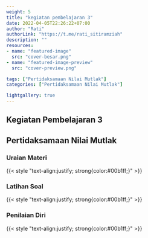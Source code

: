 ```yaml
---
weight: 5
title: "kegiatan pembelajaran 3"
date: 2022-04-05T22:26:22+07:00
author: "Rati"
authorLink: "https://t.me/rati_sitiramziah"
description: ""
resources:
- name: "featured-image"
  src: "cover-besar.png"
- name: "featured-image-preview"
  src: "cover-preview.png"

tags: ["Pertidaksamaan Nilai Mutlak"]
categories: ["Pertidaksamaan Nilai Mutlak"]

lightgallery: true
---
```


## Kegiatan Pembelajaran 3
## Pertidaksamaan Nilai Mutlak
### Uraian Materi
{{< style "text-align:justify; strong{color:#00b1ff;}" >}}
<!--This is a **right-aligned** paragraph.
-->

### Latihan Soal
{{< style "text-align:justify; strong{color:#00b1ff;}" >}}
<!--This is a **right-aligned** paragraph.
-->

### Penilaian Diri
{{< style "text-align:justify; strong{color:#00b1ff;}" >}}
<!--This is a **right-aligned** paragraph.
-->

